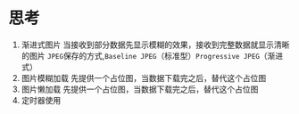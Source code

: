 # 思考

1. 渐进式图片
   当接收到部分数据先显示模糊的效果，接收到完整数据就显示清晰的图片
   `JPEG`保存的方式,`Baseline JPEG`（标准型）`Progressive JPEG`（渐进式）
2. 图片模糊加载
   先提供一个占位图，当数据下载完之后，替代这个占位图
3. 图片懒加载
   先提供一个占位图，当数据下载完之后，替代这个占位图
4. 定时器使用

